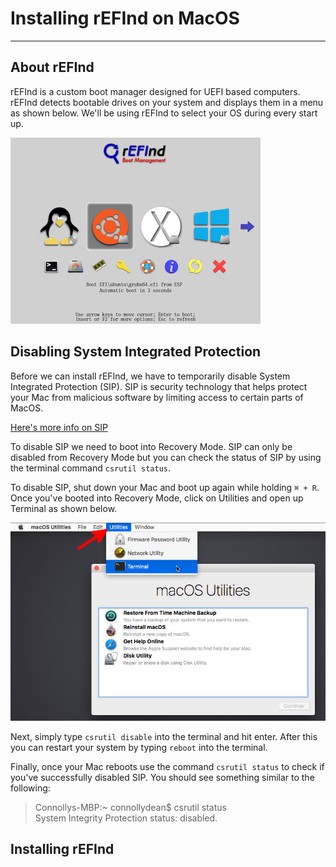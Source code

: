 # Installing rEFInd on MacOS
***

## About rEFInd

rEFInd is a custom boot manager designed for UEFI based computers. rEFInd detects bootable drives on your system and displays them in a menu as shown below. We'll be using rEFInd to select your OS during every start up.

![](images/refind.png)

## Disabling System Integrated Protection

Before we can install rEFInd, we have to temporarily disable System Integrated Protection (SIP).  SIP is security technology that helps protect your Mac from malicious software by limiting access to certain parts of MacOS.

[Here's more info on SIP](https://support.apple.com/en-us/HT204899)

To disable SIP we need to boot into Recovery Mode. SIP can only be disabled from Recovery Mode but you can check the status of SIP by using the terminal command `csrutil status`.   

To disable SIP, shut down your Mac and boot up again while holding `⌘ + R`.  Once you've booted into Recovery Mode, click on Utilities and open up Terminal as shown below.

![](images/recovery.png)

Next, simply type `csrutil disable` into the terminal and hit enter.  After this you can restart your system by typing `reboot` into the terminal.

Finally, once your Mac reboots use the command `csrutil status` to check if you've successfully disabled SIP.  You should see something similar to the following:

>Connollys-MBP:~ connollydean$ csrutil status   
System Integrity Protection status: disabled.

## Installing rEFInd

